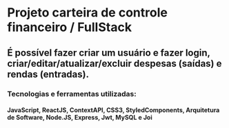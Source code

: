 # Projeto carteira de controle financeiro /  FullStack

## É possível fazer criar um usuário e fazer login, criar/editar/atualizar/excluir despesas (saídas) e rendas (entradas).

### Tecnologias e ferramentas utilizadas:

#### JavaScript, ReactJS, ContextAPI, CSS3, StyledComponents, Arquitetura de Software, Node.JS, Express, Jwt, MySQL e Joi
